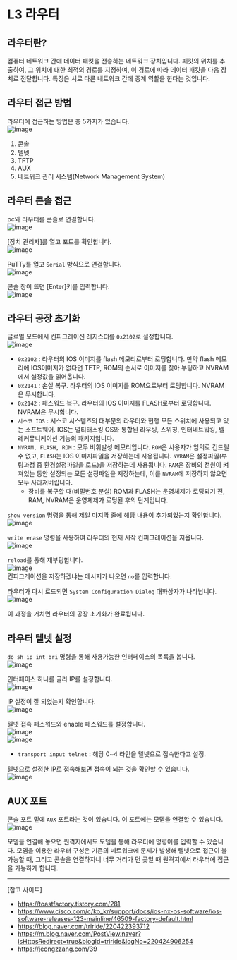 # L3 라우터

## 라우터란?

컴퓨터 네트워크 간에 데이터 패킷을 전송하는 네트워크 장치입니다. 
패킷의 위치를 추출하여, 그 위치에 대한 최적의 경로를 지정하며, 이 경로에 따라 데이터 패킷을 다음 장치로 전달합니다. 
특징은 서로 다른 네트워크 간에 중계 역할을 한다는 것입니다.

## 라우터 접근 방법

라우터에 접근하는 방법은 총 5가지가 있습니다.   
![image](https://user-images.githubusercontent.com/43658658/141886406-a4fd2e7e-bd49-4acf-898e-8647f0fb1985.png)

1. 콘솔
2. 텔넷
3. TFTP
4. AUX
5. 네트워크 관리 시스템(Network Management System)

## 라우터 콘솔 접근

pc와 라우터를 콘솔로 연결합니다.   
![image](https://user-images.githubusercontent.com/43658658/141877073-fc2144c7-f745-410c-9124-7f161d62c2a6.png)   

[장치 관리자]를 열고 포트를 확인합니다.   
![image](https://user-images.githubusercontent.com/43658658/141876619-b54108b4-a7b2-47d2-905a-9aa9cb23d89d.png)    

PuTTy를 열고 `Serial` 방식으로 연결합니다.   
![image](https://user-images.githubusercontent.com/43658658/141877145-ae774f10-9f4b-470d-845b-81abf9b44827.png)   

콘솔 창이 뜨면 [Enter]키를 입력합니다.   
![image](https://user-images.githubusercontent.com/43658658/141877268-c3f148b5-1272-4373-926d-05b3c28d7924.png)   

## 라우터 공장 초기화

글로벌 모드에서 컨피그레이션 레지스터를 `0x2102`로 설정합니다.   
![image](https://user-images.githubusercontent.com/43658658/141878996-1b831211-d138-483b-aecb-be87351fd28c.png)   
* `0x2102` : 라우터의 IOS 이미지를 flash 메모리로부터 로딩합니다. 만약 flash 메모리에 IOS이미지가 없다면 TFTP, ROM의 순서로 이미지를 찾아 부팅하고 NVRAM에서 설정값을 읽어옵니다.
* `0x2141` : 손실 복구. 라우터의 IOS 이미지를 ROM으로부터 로딩합니다. NVRAM은 무시합니다.
* `0x2142` : 패스워드 복구. 라우터의 IOS 이미지를 FLASH로부터 로딩합니다. NVRAM은 무시합니다.
* `시스코 IOS` : 시스코 시스템즈의 대부분의 라우터와 현행 모든 스위치에 사용되고 있는 소프트웨어. IOS는 멀티태스킹 OS와 통합된 라우팅, 스위칭, 인터네트워킹, 텔레커뮤니케이션 기능의 패키지입니다.
* `NVRAM, FLASH, ROM` : 모두 비휘발성 메모리입니다. `ROM`은 사용자가 임의로 건드릴 수 없고, `FLASH`는 IOS 이미지파일을 저장하는데 사용됩니다. `NVRAM`은 설정파일(부팅과정 중 환경설정파일을 로드)을 저장하는데 사용됩니다. `RAM`은 장비의 전원이 켜져있는 동안 설정되는 모든 설정파일을 저장하는데, 이를 `NVRAM`에 저장하지 않으면 모두 사라져버립니다.
  * 장비를 복구할 때(비밀번호 분실) ROM과 FLASH는 운영체제가 로딩되기 전, RAM, NVRAM은 운영체제가 로딩된 후의 단계입니다. 

`show version` 명령을 통해 제일 마지막 줄에 해당 내용이 추가되었는지 확인합니다.   
![image](https://user-images.githubusercontent.com/43658658/141879755-58a48b84-d752-468f-ba63-e39b0d80ab40.png)

`write erase` 명령을 사용하여 라우터의 현재 시작 컨피그레이션을 지웁니다.   
![image](https://user-images.githubusercontent.com/43658658/141879859-70913be4-5283-41f6-abef-402ae76a80ed.png)

`reload`를 통해 재부팅합니다.   
![image](https://user-images.githubusercontent.com/43658658/141879933-3e96ed3d-a959-4e65-b264-40c3b7e78da2.png)   
컨피그레이션을 저장하겠냐는 메시지가 나오면 `no`를 입력합니다.

라우터가 다시 로드되면 `System Configuration Dialog` 대화상자가 나타납니다.   
![image](https://user-images.githubusercontent.com/43658658/141880538-9be035bb-996f-486d-bab1-374d1e503572.png)   

이 과정을 거치면 라우터의 공장 초기화가 완료됩니다.

## 라우터 텔넷 설정

`do sh ip int bri` 명령을 통해 사용가능한 인터페이스의 목록을 봅니다.   
![image](https://user-images.githubusercontent.com/43658658/141884645-ee8d0ba1-5158-4e13-9bf8-de8eccea5fd7.png)

인터페이스 하나를 골라 IP를 설정합니다.   
![image](https://user-images.githubusercontent.com/43658658/141884813-b4df284e-7494-4a71-9ff2-45fb1b22cc2f.png)

IP 설정이 잘 되었는지 확인합니다.   
![image](https://user-images.githubusercontent.com/43658658/141884781-80a9be60-6bb8-4dfe-b1df-a2f938861682.png)

텔넷 접속 패스워드와 enable 패스워드를 설정합니다.   
![image](https://user-images.githubusercontent.com/43658658/141886139-2612996b-408a-499d-b5c9-71cde1f1679b.png)   
![image](https://user-images.githubusercontent.com/43658658/141886174-532d980e-5211-4129-97b9-aaca54e6d638.png)   
* `transport input telnet` : 해당 0~4 라인을 텔넷으로 접속한다고 설정.

텔넷으로 설정한 IP로 접속해보면 접속이 되는 것을 확인할 수 있습니다.   
![image](https://user-images.githubusercontent.com/43658658/141885076-07c96ef5-3f92-4b30-99c9-c2d29971f85b.png)

## AUX 포트

콘솔 포트 밑에 `AUX` 포트라는 것이 있습니다.
이 포트에는 모뎀을 연결할 수 있습니다.   
![image](https://user-images.githubusercontent.com/43658658/141877720-7236accd-bdca-45ed-b79e-25836040c7b9.png)   

모뎀을 연결해 놓으면 원격지에서도 모뎀을 통해 라우터에 명령어를 입력할 수 있습니다.
모뎀을 이용한 라우터 구성은 기존의 네트워크에 문제가 발생해 텔넷으로 접근이 불가능할 때, 그리고 콘솔을 연결하자니 너무 거리가 먼 곳일 때 원격지에서 라우터에 접근을 가능하게 합니다.

---

[참고 사이트]   
* https://toastfactory.tistory.com/281
* https://www.cisco.com/c/ko_kr/support/docs/ios-nx-os-software/ios-software-releases-123-mainline/46509-factory-default.html
* https://blog.naver.com/triride/220422393712
* https://m.blog.naver.com/PostView.naver?isHttpsRedirect=true&blogId=triride&logNo=220424906254
* https://jeongzzang.com/39
